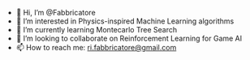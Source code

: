 - 👋 Hi, I’m @Fabbricatore
- 👀 I’m interested in Physics-inspired Machine Learning algorithms
- 🌱 I’m currently learning Montecarlo Tree Search
- 💞️ I’m looking to collaborate on Reinforcement Learning for Game AI
- 📫 How to reach me: ri.fabbricatore@gmail.com

<!---
Fabbricatore/Fabbricatore is a ✨ special ✨ repository because its `README.md` (this file) appears on your GitHub profile.
You can click the Preview link to take a look at your changes.
--->
